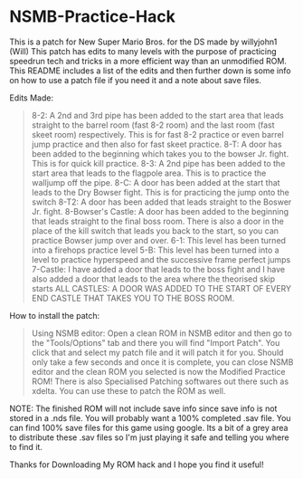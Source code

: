 # NSMB-Practice-Hack
This is a patch for New Super Mario Bros. for the DS made by willyjohn1 (Will)
This patch has edits to many levels with the purpose of practicing speedrun tech and tricks in a more efficient way than an unmodified ROM.
This README includes a list of the edits and then further down is some info on how to use a patch file if you need it and a note about save files.

Edits Made:
  > 8-2: A 2nd and 3rd pipe has been added to the start area that leads straight to the barrel room (fast 8-2 room) and the last room (fast skeet room) respectively. This is for fast 8-2 practice or even barrel jump practice and then also for fast skeet practice.
  > 8-T: A door has been added to the beginning which takes you to the bowser Jr. fight. This is for quick kill practice.
  > 8-3: A 2nd pipe has been added to the start area that leads to the flagpole area. This is to practice the walljump off the pipe.
  > 8-C: A door has been added at the start that leads to the Dry Bowser fight. This is for practicing the jump onto the switch
  > 8-T2: A door has been added that leads straight to the Boswer Jr. fight.
  > 8-Bowser's Castle: A door has been added to the beginning that leads straight to the final boss room. There is also a door in the place of the kill switch that leads you back to the start, so you can practice Bowser jump over and over.
  > 6-1: This level has been turned into a firehops practice level
  > 5-B: This level has been turned into a level to practice hyperspeed and the successive frame perfect jumps
  > 7-Castle: I have added a door that leads to the boss fight and I have also added a door that leads to the area where the theorised skip starts
  > ALL CASTLES: A DOOR WAS ADDED TO THE START OF EVERY END CASTLE THAT TAKES YOU TO THE BOSS ROOM.

How to install the patch:
  > Using NSMB editor: Open a clean ROM in NSMB editor and then go to the "Tools/Options" tab and there you will find "Import Patch". You click that and select my patch file and it will patch it for you. Should only take a few seconds and once it is complete, you can close NSMB editor and the clean ROM you selected is now the Modified Practice ROM!
  > There is also Specialised Patching softwares out there such as xdelta. You can use these to patch the ROM as well.
 
 NOTE: The finished ROM will not include save info since save info is not stored in a .nds file. You will probably want a 100% completed .sav file. You can find 100% save files for this game using google. Its a bit of a grey area to distribute these .sav files so I'm just playing it safe and telling you where to find it.
 
Thanks for Downloading My ROM hack and I hope you find it useful!
